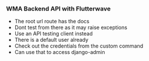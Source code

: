 ### WMA Backend API with Flutterwave

 - The root url route has the docs
 - Dont test from there as it may raise exceptions
 - Use an API testing client instead
 - There is a default user already
 - Check out the credentials from the custom command
 - Can use that to access django-admin

